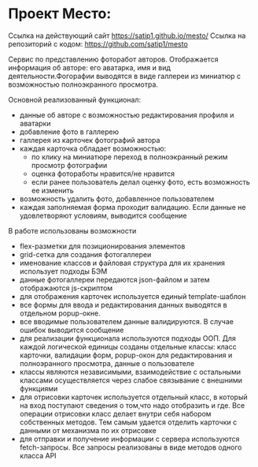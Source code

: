 # Проект Место:
Ссылка на действующий сайт https://satip1.github.io/mesto/
Ссылка на репозиторий с кодом: https://github.com/satip1/mesto

Сервис по представлению фоторабот авторов. Отображается информация об авторе: его аватарка, имя и вид деятельности.Фогорафии выводятся в виде галлереи из миниатюр с возможностью полноэкранного просмотра.

Основной реализованный функционал:
- данные об авторе с возможностью редактирования профиля и аватарки
- добавление фото в галлерею
- галлерея из карточек фотографий автора
- каждая карточка обладает возможностью:
    - по клику на миниатюре переход в полноэкранный режим просмотр фотографии
    - оценка фотоработы нравится/не нравится
    - если ранее пользователь делал оценку фото, есть возможность ее изменить
- возможность удалить фото, добавленное пользователем
- каждая заполняемая форма проходит валидацию. Если данные не удовлетворяют условиям, выводится сообщение

В работе использованы возможности
- flex-разметки для позиционирования элементов
- grid-сетка для создания фотогаллереи
- именование классов и файловая структура для их хранения использует подходы БЭМ
- данные фотогаллереи передаются json-файлом и затем отображаются js-скриптом
- для отображения карточек используется единый template-шаблон
- все формы для ввода и редактирования данных выводятся в отдельном popup-окне.
- все вводимые пользователем данные валидируются. В случае ошибок выводится сообщение
- для реализации функционала используются подходы ООП. Для каждой логической единицы созданы отдельные классы:
класс карточки, валидации форм, popup-окон для редактирования и полноэранного просмотра, данные о пользователе
- классы являются независимыми, взаимодействие с остальными классами осуществляется через слабое связывание с внешними функциями
- для отрисовки карточек используется отдельный класс, в который на вход поступают сведения о том,что надо отобразить и где. Все операции отрисовки класс делает внутри себя набором собственных методов. Тем самым удается отделить карточки с данными от механизма по их отрисовке
- для отправки и получение информации с сервера используются fetch-запросы. Все запросы реализованы в виде методов одного класса API




